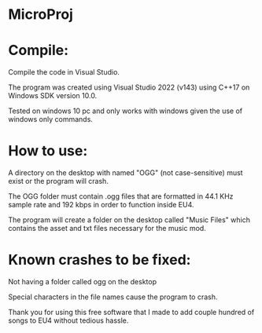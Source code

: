 # MicroProj
# Compile:

 Compile the code in Visual Studio.
 
 The program was created using Visual Studio 2022 (v143) using C++17 on Windows SDK version 10.0.
 
 Tested on windows 10 pc and only works with windows given the use of windows only commands.  

# How to use:
A directory on the desktop with named "OGG" (not case-sensitive) must exist or the program will crash.

The OGG folder must contain .ogg files that are formatted in 44.1 KHz sample rate and 192 kbps in order to function inside EU4.

The program will create a folder on the desktop called "Music Files" which contains the asset and txt files necessary for the music mod.

# Known crashes to be fixed:

Not having a folder called ogg on the desktop

Special characters in the file names cause the program to crash.

Thank you for using this free software that I made to add couple hundred of songs to EU4 without tedious hassle.
